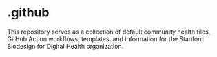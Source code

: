 <!--

This source file is part of the Stanford Biodesign for Digital Health open-source project

SPDX-FileCopyrightText: 2022 Stanford University and the project authors (see CONTRIBUTORS.md)

SPDX-License-Identifier: MIT

-->

# .github

This repository serves as a collection of default community health files, GitHub Action workflows, templates, and information for the Stanford Biodesign for Digital Health organization.
